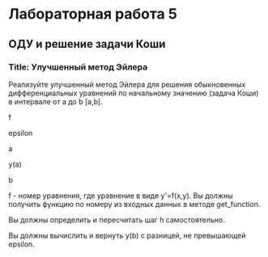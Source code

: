 # Лабораторная работа 5
## ОДУ и решение задачи Коши
### Title: Улучшенный метод Эйлера

Реализуйте улучшенный метод Эйлера для решения обыкновенных дифференциальных уравнений по начальному значению (задача Коши) в интервале от a до b [a,b].

f

epsilon

a

y(a)

b

f - номер уравнения, где уравнение в виде y'=f(x,y). Вы должны получить функцию по номеру из входных данных в методе get_function.

Вы должны определить и пересчитать шаг h самостоятельно.

Вы должны вычислить и вернуть y(b) с разницей, не превышающей epsilon.